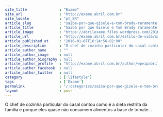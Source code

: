 ```yaml
---
site_title               : "Exame"
site_url                 : "http://exame.abril.com.br"
site_locale              : "pt_BR"
article_slug             : "saiba-por-que-gisele-e-tom-brady-raramente-comem-tomates"
article_title            : "Saiba por que Gisele e Tom Brady raramente comem tomates"
article_image            : "https://abrilexame.files.wordpress.com/2016/09/size_960_16_9_gisele_e_tom_brady2.jpg?quality=70&strip=all&w=960"
article_url              : "http://exame.abril.com.br/estilo-de-vida/saiba-por-que-gisele-e-tom-brady-raramente-comem-tomates/"
article_published_at     : "2016-01-07T16:24:56-02:00"
article_description      : "O chef de cozinha particular do casal contou como é a dieta restrita da família e porque eles quase não consumem alimentos a base de tomate..."
article_author_name      : ""
article_author_image     : null
article_author_biography : null
article_author_profile   : "http://exame.abril.com.br/author/wpvipabril/"
article_author_facebook  : null
article_author_twitter   : null
category                 : ['lifestyle']
tags                     : ['Exame']
permalink                : "/:categories/saiba-por-que-gisele-e-tom-brady-raramente-comem-tomates/"
layout                   : post
---
```


O chef de cozinha particular do casal contou como é a dieta restrita da família e porque eles quase não consumem alimentos a base de tomate...
